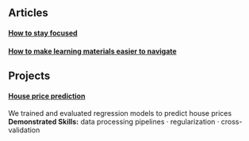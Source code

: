 ## Articles  
#### [How to stay focused](https://github.com/maximilian-ho/articles/blob/main/how_to_stay_focused.md)
#### [How to make learning materials easier to navigate](https://github.com/maximilian-ho/articles/blob/main/how_to_make_learning_materials_easier_to_navigate.md)  


## Projects
#### [House price prediction](https://github.com/maximilian-ho/Data-Analytics-Projects/blob/main/House%20Prices%20Prediction/house-prices-prediction.ipynb) 
We trained and evaluated regression models to predict house prices  
**Demonstrated Skills:** data processing pipelines · regularization · cross-validation  

